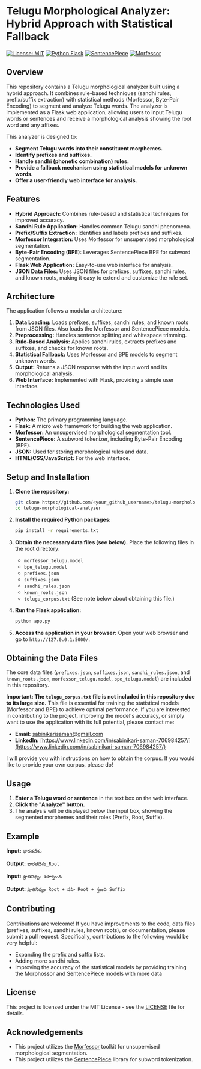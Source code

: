 # Telugu Morphological Analyzer: Hybrid Approach with Statistical Fallback

[![License: MIT](https://img.shields.io/badge/License-MIT-yellow.svg)](https://opensource.org/licenses/MIT)
[![Python Flask](https://img.shields.io/badge/Python-Flask-brightgreen)](https://flask.palletsprojects.com/)
[![SentencePiece](https://img.shields.io/badge/SentencePiece-v0.1.99-blue)](https://github.com/google/sentencepiece)
[![Morfessor](https://img.shields.io/badge/Morfessor-2.0-orange)](https://github.com/aalto-speech/morfessor)

## Overview

This repository contains a Telugu morphological analyzer built using a hybrid approach. It combines rule-based techniques (sandhi rules, prefix/suffix extraction) with statistical methods (Morfessor, Byte-Pair Encoding) to segment and analyze Telugu words. The analyzer is implemented as a Flask web application, allowing users to input Telugu words or sentences and receive a morphological analysis showing the root word and any affixes.

This analyzer is designed to:

*   **Segment Telugu words into their constituent morphemes.**
*   **Identify prefixes and suffixes.**
*   **Handle sandhi (phonetic combination) rules.**
*   **Provide a fallback mechanism using statistical models for unknown words.**
*   **Offer a user-friendly web interface for analysis.**

## Features

*   **Hybrid Approach:** Combines rule-based and statistical techniques for improved accuracy.
*   **Sandhi Rule Application:** Handles common Telugu sandhi phenomena.
*   **Prefix/Suffix Extraction:** Identifies and labels prefixes and suffixes.
*   **Morfessor Integration:** Uses Morfessor for unsupervised morphological segmentation.
*   **Byte-Pair Encoding (BPE):** Leverages SentencePiece BPE for subword segmentation.
*   **Flask Web Application:** Easy-to-use web interface for analysis.
*   **JSON Data Files:** Uses JSON files for prefixes, suffixes, sandhi rules, and known roots, making it easy to extend and customize the rule set.

## Architecture

The application follows a modular architecture:

1.  **Data Loading:**  Loads prefixes, suffixes, sandhi rules, and known roots from JSON files. Also loads the Morfessor and SentencePiece models.
2.  **Preprocessing:** Handles sentence splitting and whitespace trimming.
3.  **Rule-Based Analysis:** Applies sandhi rules, extracts prefixes and suffixes, and checks for known roots.
4.  **Statistical Fallback:** Uses Morfessor and BPE models to segment unknown words.
5.  **Output:**  Returns a JSON response with the input word and its morphological analysis.
6.  **Web Interface:** Implemented with Flask, providing a simple user interface.

## Technologies Used

*   **Python:** The primary programming language.
*   **Flask:** A micro web framework for building the web application.
*   **Morfessor:** An unsupervised morphological segmentation tool.
*   **SentencePiece:** A subword tokenizer, including Byte-Pair Encoding (BPE).
*   **JSON:** Used for storing morphological rules and data.
*   **HTML/CSS/JavaScript:** For the web interface.

## Setup and Installation

1.  **Clone the repository:**

    ```bash
    git clone https://github.com/<your_github_username>/telugu-morphological-analyzer.git
    cd telugu-morphological-analyzer
    ```

2.  **Install the required Python packages:**

    ```bash
    pip install -r requirements.txt
    ```

3.  **Obtain the necessary data files (see below).**  Place the following files in the root directory:

    *   `morfessor_telugu.model`
    *   `bpe_telugu.model`
    *   `prefixes.json`
    *   `suffixes.json`
    *   `sandhi_rules.json`
    *   `known_roots.json`
    *   `telugu_corpus.txt` (See note below about obtaining this file.)

4.  **Run the Flask application:**

    ```bash
    python app.py
    ```

5.  **Access the application in your browser:**  Open your web browser and go to `http://127.0.0.1:5000/`.

## Obtaining the Data Files

The core data files (`prefixes.json`, `suffixes.json`, `sandhi_rules.json`, and `known_roots.json`, `morfessor_telugu.model`, `bpe_telugu.model`) are included in this repository.

**Important: The `telugu_corpus.txt` file is not included in this repository due to its large size.**  This file is essential for training the statistical models (Morfessor and BPE) to achieve optimal performance.  If you are interested in contributing to the project, improving the model's accuracy, or simply want to use the application with its full potential, please contact me:

*   **Email:** sabinikarisaman@gmail.com
*   **LinkedIn:** [https://www.linkedin.com/in/sabinikari-saman-706984257/](https://www.linkedin.com/in/sabinikari-saman-706984257/)

I will provide you with instructions on how to obtain the corpus.  If you would like to provide your own corpus, please do!

## Usage

1.  **Enter a Telugu word or sentence** in the text box on the web interface.
2.  **Click the "Analyze" button.**
3.  The analysis will be displayed below the input box, showing the segmented morphemes and their roles (Prefix, Root, Suffix).

## Example

**Input:**  `భారతదేశం`

**Output:** `భారతదేశం_Root`

**Input:** `ప్రాతినిధ్యం వహిస్తుంది`

**Output:** `ప్రాతినిధ్యం_Root + వహి_Root + స్తుంది_Suffix`

## Contributing

Contributions are welcome!  If you have improvements to the code, data files (prefixes, suffixes, sandhi rules, known roots), or documentation, please submit a pull request.  Specifically, contributions to the following would be very helpful:

*   Expanding the prefix and suffix lists.
*   Adding more sandhi rules.
*   Improving the accuracy of the statistical models by providing training the Morphossor and SentencePiece models with more data

## License

This project is licensed under the MIT License - see the [LICENSE](LICENSE) file for details.

## Acknowledgements

*   This project utilizes the [Morfessor](https://github.com/aalto-speech/morfessor) toolkit for unsupervised morphological segmentation.
*   This project utilizes the [SentencePiece](https://github.com/google/sentencepiece) library for subword tokenization.
